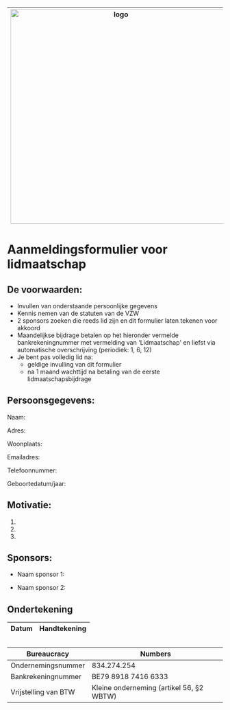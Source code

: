 <img src="https://user-images.githubusercontent.com/3314026/135162870-d252713e-00ca-4fdb-ad9d-b74d29b36c53.gif" alt="logo" width="500"/> | Voidwarranties VZW, Hackerspace Antwerpen Saturnusstraat 29, 2600 Antwerpen
------------ | -------------
# Aanmeldingsformulier voor lidmaatschap
## De voorwaarden:
- Invullen van onderstaande persoonlijke gegevens
- Kennis nemen van de statuten van de VZW
- 2 sponsors zoeken die reeds lid zijn en dit formulier laten tekenen voor akkoord
- Maandelijkse bijdrage betalen op het hieronder vermelde bankrekeningnummer met vermelding van 'Lidmaatschap' en liefst via automatische overschrijving (periodiek: 1, 6, 12)
- Je bent pas volledig lid na:
  - geldige invulling van dit formulier 
  - na 1 maand wachttijd na betaling van de eerste lidmaatschapsbijdrage

## Persoonsgegevens:

Naam: 

Adres:

Woonplaats:

Emailadres:

Telefoonnummer:

Geboortedatum/jaar: 

## Motivatie:

1.
2.
3.

## Sponsors:
- Naam sponsor 1: 

- Naam sponsor 2:


## Ondertekening
Datum | Handtekening
------------ | -------------
## 
Bureaucracy | Numbers
------------ | -------------
Ondernemingsnummer | 834.274.254
Bankrekeningnummer | BE79 8918 7416 6333
Vrijstelling van BTW | Kleine onderneming (artikel 56, §2 WBTW)
